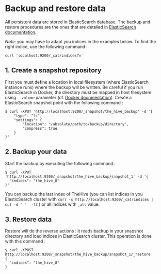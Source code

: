 # Backup and restore data
All persistent data are stored in ElasticSearch database. The backup and restore procedures are the ones that are detailed in [ElasticSearch documentation](https://www.elastic.co/guide/en/elasticsearch/reference/current/modules-snapshots.html).

_Note_: you may have to adapt you indices in the examples below. To find the right indice, use the following command :

```
curl 'localhost:9200/_cat/indices?v'
```

## 1. Create a snapshot repository
First you must define a location in local filesystem (where ElasticSearch instance runs) where the backup will be written. Be careful if you run ElasticSearch in Docker, the directory must be mapped in host filesystem using `--volume` parameter (cf. [Docker documentation](https://docs.docker.com/engine/tutorials/dockervolumes/)).
Create a ElasticSearch snapshot point with the following command :
```
$ curl -XPUT 'http://localhost:9200/_snapshot/the_hive_backup' -d '{
    "type": "fs",
    "settings": {
        "location": "/absolute/path/to/backup/directory",
        "compress": true
    }
}'
```

## 2. Backup your data
Start the backup by executing the following command :
```
$ curl -XPUT 'http://localhost:9200/_snapshot/the_hive_backup/snapshot_1' -d '{
  "indices": "the_hive_8"
}'
```
You can backup the last index of TheHive (you can list indices in you ElasticSearch cluster with `curl -s http://localhost:9200/_cat/indices | cut -d ' '  -f3` ) or all indices with `_all` value.

## 3. Restore data
Restore will do the reverse actions : it reads backup in your snapshot directory and load indices in ElasticSearch cluster. This operation is done with this command :
```
$ curl -XPOST http://localhost:9200/_snapshot/the_hive_backup/snapshot_1/_restore
{
  "indices": "the_hive_8"
}
```